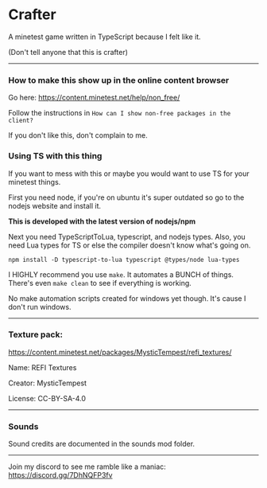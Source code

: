 # Crafter
 A minetest game written in TypeScript because I felt like it.

(Don't tell anyone that this is crafter)


---

### How to make this show up in the online content browser

Go here: https://content.minetest.net/help/non_free/

Follow the instructions in ``How can I show non-free packages in the client?``

If you don't like this, don't complain to me.

### Using TS with this thing

If you want to mess with this or maybe you would want to use TS for your minetest things.
 
First you need node, if you're on ubuntu it's super outdated so go to the nodejs website and install it.

**This is developed with the latest version of nodejs/npm**

Next you need TypeScriptToLua, typescript, and nodejs types.
Also, you need Lua types for TS or else the compiler doesn't know what's going on.
```
npm install -D typescript-to-lua typescript @types/node lua-types
```

I HIGHLY recommend you use ``make``. It automates a BUNCH of things. There's even ``make clean`` to see if everything is working.

No make automation scripts created for windows yet though. It's cause I don't run windows.

---

### Texture pack:

https://content.minetest.net/packages/MysticTempest/refi_textures/

Name: REFI Textures 

Creator: MysticTempest

License: CC-BY-SA-4.0

---

### Sounds

Sound credits are documented in the sounds mod folder.

---

Join my discord to see me ramble like a maniac:
https://discord.gg/7DhNQFP3fv